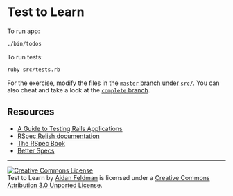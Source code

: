 # Test to Learn

To run app:

```bash
./bin/todos
```

To run tests:

```bash
ruby src/tests.rb
```

For the exercise, modify the files in the [`master` branch under `src/`](https://github.com/afeld/test_to_learn/tree/master/src).  You can also cheat and take a look at the [`complete` branch](https://github.com/afeld/test_to_learn/tree/complete/src).

## Resources

* [A Guide to Testing Rails Applications](http://guides.rubyonrails.org/testing.html)
* [RSpec Relish documentation](https://www.relishapp.com/rspec)
* [The RSpec Book](http://pragprog.com/book/achbd/the-rspec-book)
* [Better Specs](http://betterspecs.org/)

-----------------

<a rel="license" href="http://creativecommons.org/licenses/by/3.0/deed.en_US"><img alt="Creative Commons License" style="border-width:0" src="http://i.creativecommons.org/l/by/3.0/88x31.png" /></a><br /><span xmlns:dct="http://purl.org/dc/terms/" href="http://purl.org/dc/dcmitype/InteractiveResource" property="dct:title" rel="dct:type">Test to Learn</span> by <a xmlns:cc="http://creativecommons.org/ns#" href="https://github.com/afeld/test_to_learn" property="cc:attributionName" rel="cc:attributionURL">Aidan Feldman</a> is licensed under a <a rel="license" href="http://creativecommons.org/licenses/by/3.0/deed.en_US">Creative Commons Attribution 3.0 Unported License</a>.
